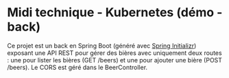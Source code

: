 # Midi technique - Kubernetes (démo - back)

Ce projet est un back en Spring Boot (généré avec [Spring Initializr](https://start.spring.io/)) exposant une API REST pour gérer des bières avec uniquement deux routes : une pour lister les bières (GET /beers) et une pour ajouter une bière (POST /beers). Le CORS est géré dans le BeerController.
